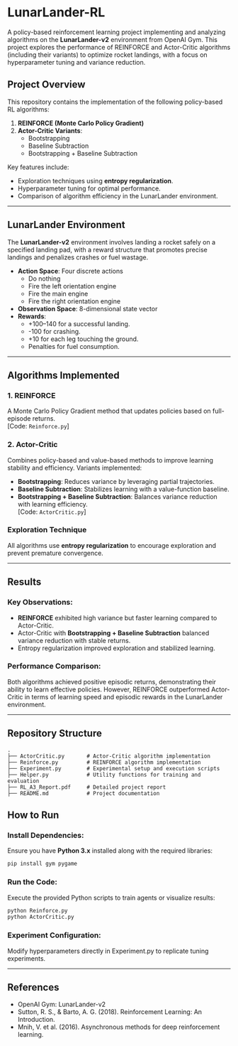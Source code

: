 # LunarLander-RL

A policy-based reinforcement learning project implementing and analyzing algorithms on the **LunarLander-v2** environment from OpenAI Gym. This project explores the performance of REINFORCE and Actor-Critic algorithms (including their variants) to optimize rocket landings, with a focus on hyperparameter tuning and variance reduction.

## Project Overview

This repository contains the implementation of the following policy-based RL algorithms:
1. **REINFORCE (Monte Carlo Policy Gradient)**  
2. **Actor-Critic Variants**:
   - Bootstrapping
   - Baseline Subtraction
   - Bootstrapping + Baseline Subtraction

Key features include:
- Exploration techniques using **entropy regularization**.
- Hyperparameter tuning for optimal performance.
- Comparison of algorithm efficiency in the LunarLander environment.

---

## LunarLander Environment

The **LunarLander-v2** environment involves landing a rocket safely on a specified landing pad, with a reward structure that promotes precise landings and penalizes crashes or fuel wastage.

- **Action Space**: Four discrete actions
  - Do nothing
  - Fire the left orientation engine
  - Fire the main engine
  - Fire the right orientation engine
- **Observation Space**: 8-dimensional state vector
- **Rewards**:
  - +100–140 for a successful landing.
  - -100 for crashing.
  - +10 for each leg touching the ground.
  - Penalties for fuel consumption.

---

## Algorithms Implemented

### 1. REINFORCE
A Monte Carlo Policy Gradient method that updates policies based on full-episode returns.  
[Code: `Reinforce.py`]

### 2. Actor-Critic
Combines policy-based and value-based methods to improve learning stability and efficiency. Variants implemented:
- **Bootstrapping**: Reduces variance by leveraging partial trajectories.
- **Baseline Subtraction**: Stabilizes learning with a value-function baseline.
- **Bootstrapping + Baseline Subtraction**: Balances variance reduction with learning efficiency.  
[Code: `ActorCritic.py`]

### Exploration Technique
All algorithms use **entropy regularization** to encourage exploration and prevent premature convergence.

---

## Results

### Key Observations:
- **REINFORCE** exhibited high variance but faster learning compared to Actor-Critic.
- Actor-Critic with **Bootstrapping + Baseline Subtraction** balanced variance reduction with stable returns.
- Entropy regularization improved exploration and stabilized learning.

### Performance Comparison:
Both algorithms achieved positive episodic returns, demonstrating their ability to learn effective policies. However, REINFORCE outperformed Actor-Critic in terms of learning speed and episodic rewards in the LunarLander environment.

---

## Repository Structure

```plaintext
.
├── ActorCritic.py       # Actor-Critic algorithm implementation
├── Reinforce.py         # REINFORCE algorithm implementation
├── Experiment.py        # Experimental setup and execution scripts
├── Helper.py            # Utility functions for training and evaluation
├── RL_A3_Report.pdf     # Detailed project report
├── README.md            # Project documentation

```

## How to Run

### Install Dependencies:

Ensure you have **Python 3.x** installed along with the required libraries:

```bash
pip install gym pygame
```

### Run the Code:
Execute the provided Python scripts to train agents or visualize results:

```bash
python Reinforce.py
python ActorCritic.py
```

### Experiment Configuration:
Modify hyperparameters directly in Experiment.py to replicate tuning experiments.

---

## References
- OpenAI Gym: LunarLander-v2
- Sutton, R. S., & Barto, A. G. (2018). Reinforcement Learning: An Introduction.
- Mnih, V. et al. (2016). Asynchronous methods for deep reinforcement learning.


